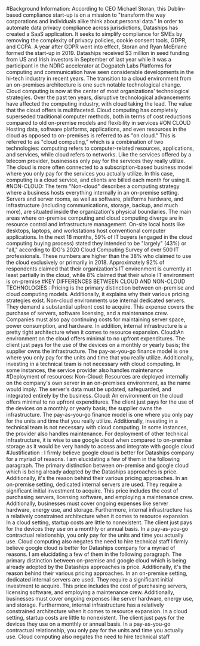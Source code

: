 #Background Information:
According to CEO Michael Storan, this Dublin-based compliance start-up is on a mission to "transform the way corporations and individuals alike think about personal data." In order to automate data privacy compliance across jurisdictions, Dataships has created a SaaS application. It seeks to simplify compliance for SMEs by removing the complexity of privacy policies, cookie consent tools, GDPR, and CCPA.
A year after GDPR went into effect, Storan and Ryan McErlane formed the start-up in 2019. Dataships received $3 million in seed funding from US and Irish investors in September of last year while it was a participant in the NDRC accelerator at Dogpatch Labs
Platforms for computing and communication have seen considerable developments in the hi-tech industry in recent years. The transition to a cloud environment from an on-premises architecture is one such notable technological change. Cloud computing is now at the center of most organizations' technological strategies. Over the past ten years, disruptive technological advancements have affected the computing industry, with cloud taking the lead. The value that the cloud offers is multifaceted. Cloud computing has completely superseded traditional computer methods, both in terms of cost reductions compared to old on-premise models and flexibility in services
#ON CLOUD 
Hosting data, software platforms, applications, and even resources in the cloud as opposed to on-premises is referred to as "on cloud." This is referred to as "cloud computing," which is a combination of two technologies: computing refers to computer-related resources, applications, and services, while cloud refers to networks.
Like the services offered by a telecom provider, businesses only pay for the services they really utilize. The cloud is more often connected to a subscription-based business model where you only pay for the services you actually utilize. In this case, computing is a cloud service, and clients are billed each month for using it.
#NON-CLOUD:
The term "Non-cloud" describes a computing strategy where a business hosts everything internally in an on-premise setting. Servers and server rooms, as well as software, platforms hardware, and infrastructure (including communications, storage, backup, and much more), are situated inside the organization's physical boundaries.
The main areas where on-premise computing and cloud computing diverge are in resource control and infrastructure management. On-site local hosts like desktops, laptops, and workstations host conventional computer applications.
In the next 18 months, 59% of IT buyers (engaged in the cloud computing buying process) stated they intended to be "largely" (43%) or "all," according to IDG's 2020 Cloud Computing Survey of over 500 IT professionals.
These numbers are higher than the 38% who claimed to use the cloud exclusively or primarily in 2018. Approximately 92% of respondents claimed that their organization's IT environment is currently at least partially in the cloud, while 8% claimed that their whole IT environment is on-premise
#KEY DIFFERENCES BETWEEN CLOUD AND NON-CLOUD TECHNOLOGIES :
Pricing is the primary distinction between on-premise and cloud computing models. Additionally, it explains why their various pricing strategies exist.
Non-cloud environments use internal dedicated servers. They demand a substantial upfront cost to acquire. This expense covers the purchase of servers, software licensing, and a maintenance crew. Companies must also pay continuing costs for maintaining server space, power consumption, and hardware. In addition, internal infrastructure is a pretty tight architecture when it comes to resource expansion.
Cloud:An environment on the cloud offers minimal to no upfront expenditures. The client just pays for the use of the devices on a monthly or yearly basis; the supplier owns the infrastructure. The pay-as-you-go finance model is one where you only pay for the units and time that you really utilize. Additionally, investing in a technical team is not necessary with cloud computing. In some instances, the service provider also handles maintenance
#Deployment of resources:
Non-Cloud: Resources are deployed internally on the company's own server in an on-premises environment, as the name would imply. The server's data must be updated, safeguarded, and integrated entirely by the business.
Cloud: An environment on the cloud offers minimal to no upfront expenditures. The client just pays for the use of the devices on a monthly or yearly basis; the supplier owns the infrastructure. The pay-as-you-go finance model is one where you only pay for the units and time that you really utilize. Additionally, investing in a technical team is not necessary with cloud computing. In some instances, the provider also handles maintenance.
For deployment of other technical infrastructure, it is wise to use google cloud when compared to on-premise storage as it would be very handy to access and integrate with google cloud
#Justification :
I firmly believe google cloud is better for Dataships company for a myriad of reasons. I am elucidating
a few of them in the following paragraph. The primary distinction between on-premise and google cloud which is being already adopted by the Dataships approaches is price. Additionally, it's the reason behind their various pricing approaches. In an on-premise setting, dedicated internal servers are used. They require a significant initial investment to acquire. This price includes the cost of purchasing servers, licensing software, and employing a maintenance crew. Additionally, businesses must cover ongoing expenses like server hardware, energy use, and storage. Furthermore, internal infrastructure has a relatively constrained architecture when it comes to resource expansion. In a cloud setting, startup costs are little to nonexistent. The client just pays for the devices they use on a monthly or annual basis. In a pay-as-you-go contractual relationship, you only pay for the units and time you actually use. Cloud computing also negates the need to hire technical staff
I firmly believe google cloud is better for Dataships company for a myriad of reasons. I am elucidating
a few of them in the following paragraph. The primary distinction between on-premise and google cloud which is being already adopted by the Dataships approaches is price. Additionally, it's the reason behind their various pricing approaches. In an on-premise setting, dedicated internal servers are used. They require a significant initial investment to acquire. This price includes the cost of purchasing servers, licensing software, and employing a maintenance crew. Additionally, businesses must cover ongoing expenses like server hardware, energy use, and storage. Furthermore, internal infrastructure has a relatively constrained architecture when it comes to resource expansion. In a cloud setting, startup costs are little to nonexistent. The client just pays for the devices they use on a monthly or annual basis. In a pay-as-you-go contractual relationship, you only pay for the units and time you actually use. Cloud computing also negates the need to hire technical staff
